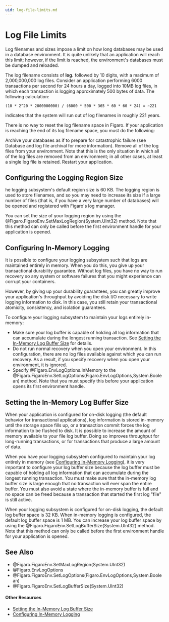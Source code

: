 ```yaml
---
uid: log-file-limits.md
---
```


# Log File Limits

Log filenames and sizes impose a limit on how long databases may be used in a database environment. It is quite unlikely that an application will reach this limit; however, if the limit is reached, the environment's databases must be dumped and reloaded.

The log filename consists of **log.** followed by 10 digits, with a maximum of 2,000,000,000 log files. Consider an application performing 6000 transactions per second for 24 hours a day, logged into 10MB log files, in which each transaction is logging approximately 500 bytes of data. The following calculation:


```
(10 * 2^20 * 2000000000) / (6000 * 500 * 365 * 60 * 60 * 24) = ~221
```

indicates that the system will run out of log filenames in roughly 221 years.

There is no way to reset the log filename space in Figaro. If your application is reaching the end of its log filename space, you must do the following:

Archive your databases as if to prepare for catastrophic failure (see Database and log file archival for more information).
Remove all of the log files from your environment. Note that this is the only situation in which all of the log files are removed from an environment; in all other cases, at least a single log file is retained.
Restart your application.

## Configuring the Logging Region Size

he logging subsystem's default region size is 60 KB. The logging region is used to store filenames, and so you may need to increase its size if a large number of files (that is, if you have a very large number of databases) will be opened and registered with Figaro's log manager.

You can set the size of your logging region by using the @Figaro.FigaroEnv.SetMaxLogRegion(System.UInt32) method. Note that this method can only be called before the first environment handle for your application is opened.


## Configuring In-Memory Logging

It is possible to configure your logging subsystem such that logs are maintained entirely in memory. When you do this, you give up your transactional durability guarantee. Without log files, you have no way to run recovery so any system or software failures that you might experience can corrupt your containers.


However, by giving up your durability guarantees, you can greatly improve your application's throughput by avoiding the disk I/O necessary to write logging information to disk. In this case, you still retain your transactional atomicity, consistency, and isolation guarantees.


To configure your logging subsystem to maintain your logs entirely in-memory:

* Make sure your log buffer is capable of holding all log information that can accumulate during the longest running transaction. See [Setting the In-Memory Log Buffer Size](xref:setting-the-in-memory-log-buffer-size.md) for details.
* Do not run normal recovery when you open your environment. In this configuration, there are no log files available against which you can run recovery. As a result, if you specify recovery when you open your environment, it is ignored.
* Specify @Figaro.EnvLogOptions.InMemory to the @Figaro.FigaroEnv.SetLogOptions(Figaro.EnvLogOptions,System.Boolean) method. Note that you must specify this before your application opens its first environment handle.

## Setting the In-Memory Log Buffer Size

When your application is configured for on-disk logging (the default behavior for transactional applications), log information is stored in-memory until the storage space fills up, or a transaction commit forces the log information to be flushed to disk. It is possible to increase the amount of memory available to your file log buffer. Doing so improves throughput for long-running transactions, or for transactions that produce a large amount of data.


When you have your logging subsystem configured to maintain your log entirely in memory (see [Configuring In-Memory Logging](xref:configuring-in-memory-logging.md)), it is very important to configure your log buffer size because the log buffer must be capable of holding all log information that can accumulate during the longest running transaction. You must make sure that the in-memory log buffer size is large enough that no transaction will ever span the entire buffer. You must also avoid a state where the in-memory buffer is full and no space can be freed because a transaction that started the first log "file" is still active.

When your logging subsystem is configured for on-disk logging, the default log buffer space is 32 KB. When in-memory logging is configured, the default log buffer space is 1 MB. You can increase your log buffer space by using the @Figaro.FigaroEnv.SetLogBufferSize(System.UInt32) method. Note that this method can only be called before the first environment handle for your application is opened.

## See Also

* @Figaro.FigaroEnv.SetMaxLogRegion(System.UInt32)
* @Figaro.EnvLogOptions
* @Figaro.FigaroEnv.SetLogOptions(Figaro.EnvLogOptions,System.Boolean)
* @Figaro.FigaroEnv.SetLogBufferSize(System.UInt32)

#### Other Resources
* [Setting the In-Memory Log Buffer Size](xref:setting-the-in-memory-log-buffer-size.md)
* [Configuring In-Memory Logging](xref:configuring-in-memory-logging.md)


